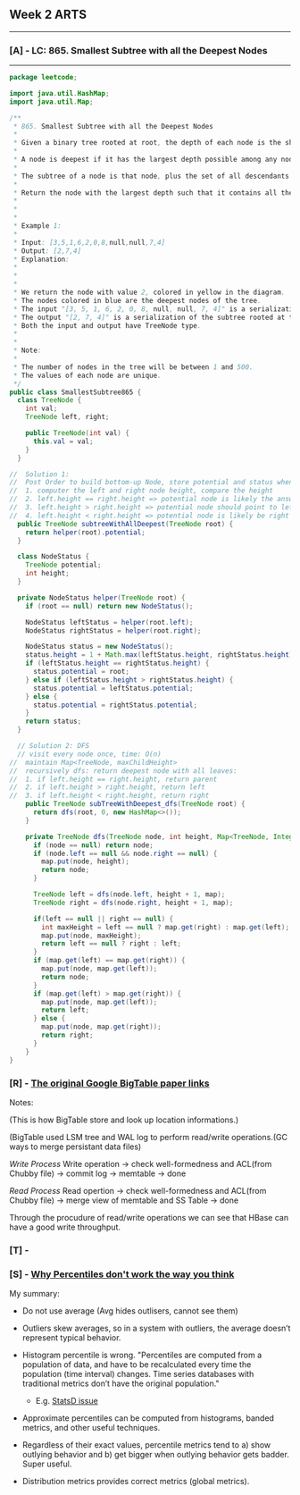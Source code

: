 ## Week 2 ARTS
------
### [A] - LC: 865. Smallest Subtree with all the Deepest Nodes
------
```java
package leetcode;

import java.util.HashMap;
import java.util.Map;

/**
 * 865. Smallest Subtree with all the Deepest Nodes
 *
 * Given a binary tree rooted at root, the depth of each node is the shortest distance to the root.
 *
 * A node is deepest if it has the largest depth possible among any node in the entire tree.
 *
 * The subtree of a node is that node, plus the set of all descendants of that node.
 *
 * Return the node with the largest depth such that it contains all the deepest nodes in its subtree.
 *
 *
 *
 * Example 1:
 *
 * Input: [3,5,1,6,2,0,8,null,null,7,4]
 * Output: [2,7,4]
 * Explanation:
 *
 *
 *
 * We return the node with value 2, colored in yellow in the diagram.
 * The nodes colored in blue are the deepest nodes of the tree.
 * The input "[3, 5, 1, 6, 2, 0, 8, null, null, 7, 4]" is a serialization of the given tree.
 * The output "[2, 7, 4]" is a serialization of the subtree rooted at the node with value 2.
 * Both the input and output have TreeNode type.
 *
 *
 * Note:
 *
 * The number of nodes in the tree will be between 1 and 500.
 * The values of each node are unique.
 */
public class SmallestSubtree865 {
  class TreeNode {
    int val;
    TreeNode left, right;

    public TreeNode(int val) {
      this.val = val;
    }
  }

//  Solution 1:
//  Post Order to build bottom-up Node, store potential and status when goes up.
//  1. computer the left and right node height, compare the height
//  2. left.height == right.height => potential node is likely the answer.
//  3. left.height > right.height => potential node should point to left node.
//  4. left.height < right.height => potential node is likely be right ndoe.
  public TreeNode subtreeWithAllDeepest(TreeNode root) {
    return helper(root).potential;
  }

  class NodeStatus {
    TreeNode potential;
    int height;
  }

  private NodeStatus helper(TreeNode root) {
    if (root == null) return new NodeStatus();

    NodeStatus leftStatus = helper(root.left);
    NodeStatus rightStatus = helper(root.right);

    NodeStatus status = new NodeStatus();
    status.height = 1 + Math.max(leftStatus.height, rightStatus.height);
    if (leftStatus.height == rightStatus.height) {
      status.potential = root;
    } else if (leftStatus.height > rightStatus.height) {
      status.potential = leftStatus.potential;
    } else {
      status.potential = rightStatus.potential;
    }
    return status;
  }

  // Solution 2: DFS
  // visit every node once, time: O(n)
//  maintain Map<TreeNode, maxChildHeight>
//  recursively dfs: return deepest node with all leaves:
//  1. if left.height == right.height, return parent
//  2. if left.height > right.height, return left
//  3. if left.height < right.height, return right
    public TreeNode subTreeWithDeepest_dfs(TreeNode root) {
      return dfs(root, 0, new HashMap<>());
    }

    private TreeNode dfs(TreeNode node, int height, Map<TreeNode, Integer> map) {
      if (node == null) return node;
      if (node.left == null && node.right == null) {
        map.put(node, height);
        return node;
      }

      TreeNode left = dfs(node.left, height + 1, map);
      TreeNode right = dfs(node.right, height + 1, map);

      if(left == null || right == null) {
        int maxHeight = left == null ? map.get(right) : map.get(left);
        map.put(node, maxHeight);
        return left == null ? right : left;
      }
      if (map.get(left) == map.get(right)) {
        map.put(node, map.get(left));
        return node;
      }
      if (map.get(left) > map.get(right)) {
        map.put(node, map.get(left));
        return left;
      } else {
        map.put(node, map.get(right));
        return right;
      }
    }
}
```
### [R] - [The original Google BigTable paper links](https://static.googleusercontent.com/media/research.google.com/en//archive/bigtable-osdi06.pdf)

Notes:






(This is how BigTable store and look up location informations.)




(BigTable used LSM tree and WAL log to perform read/write operations.(GC ways to merge persistant data files)

*Write Process* 
Write operation -> check well-formedness and ACL(from Chubby file) -> commit log -> memtable -> done

*Read Process*
Read opertion ->  check well-formedness and ACL(from Chubby file) -> merge view of memtable and SS Table -> done

Through the procudure of read/write operations we can see that HBase can have a good write throughput.

### [T] - 

### [S] - [Why Percentiles don't work the way you think](https://www.vividcortex.com/blog/why-percentiles-dont-work-the-way-you-think)

My summary:

- Do not use average (Avg hides outlisers, cannot see them) 

- Outliers skew averages, so in a system with outliers, the average doesn’t represent typical behavior.

- Histogram percentile is wrong. "Percentiles are computed from a population of data, and have to be recalculated every time the population (time interval) changes. Time series databases with traditional metrics don’t have the original population." 
  - E.g. [StatsD issue](https://github.com/etsy/statsd/issues/157)
  
- Approximate percentiles can be computed from histograms, banded metrics, and other useful techniques.

- Regardless of their exact values, percentile metrics tend to a) show outlying behavior and b) get bigger when outlying behavior gets badder. Super useful. 

- Distribution metrics provides correct metrics (global metrics).



